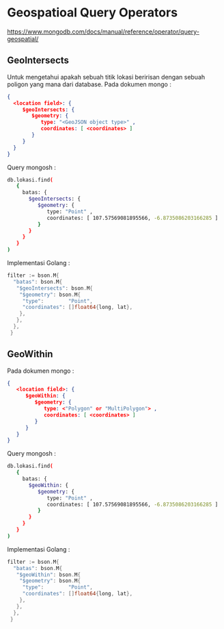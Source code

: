 # Geospatioal Query Operators

<https://www.mongodb.com/docs/manual/reference/operator/query-geospatial/>

## GeoIntersects

Untuk mengetahui apakah sebuah titik lokasi beririsan dengan sebuah poligon yang mana dari database.
Pada dokumen mongo :

```json
{
  <location field>: {
     $geoIntersects: {
        $geometry: {
           type: "<GeoJSON object type>" ,
           coordinates: [ <coordinates> ]
        }
     }
  }
}
```

Query mongosh :

```sh
db.lokasi.find(
   {
     batas: {
       $geoIntersects: {
          $geometry: {
             type: "Point" ,
             coordinates: [ 107.57569081895566, -6.8735086203166285 ]
          }
       }
     }
   }
)
```

Implementasi Golang :

```go
filter := bson.M{
  "batas": bson.M{
   "$geoIntersects": bson.M{
    "$geometry": bson.M{
     "type":        "Point",
     "coordinates": []float64{long, lat},
    },
   },
  },
 }
```

## GeoWithin

Pada dokumen mongo :

```json
{
   <location field>: {
      $geoWithin: {
         $geometry: {
            type: <"Polygon" or "MultiPolygon"> ,
            coordinates: [ <coordinates> ]
         }
      }
   }
}
```

Query mongosh :

```sh
db.lokasi.find(
   {
     batas: {
       $geoWithin: {
          $geometry: {
             type: "Point" ,
             coordinates: [ 107.57569081895566, -6.8735086203166285 ]
          }
       }
     }
   }
)
```

Implementasi Golang :

```go
filter := bson.M{
  "batas": bson.M{
   "$geoWithin": bson.M{
    "$geometry": bson.M{
     "type":        "Point",
     "coordinates": []float64{long, lat},
    },
   },
  },
 }
```
